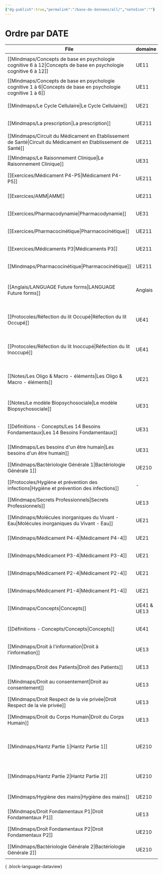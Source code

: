 ```yaml
---
{"dg-publish":true,"permalink":"/base-de-donnees/all/","noteIcon":""}
---
```


# Ordre par DATE
| File                                                                                                               | domaine     | tags                                                                   | date               |
| ------------------------------------------------------------------------------------------------------------------ | ----------- | ---------------------------------------------------------------------- | ------------------ |
| [[Mindmaps/Concepts de base en psychologie cognitive 6 à 12\|Concepts de base en psychologie cognitive 6 à 12]] | UE11        | <ul><li>mindmaps</li><li>psychologie</li></ul>                         | October 05, 2024   |
| [[Mindmaps/Concepts de base en psychologie cognitive 1 à 6\|Concepts de base en psychologie cognitive 1 à 6]]   | UE11        | <ul><li>mindmaps</li></ul>                                             | October 05, 2024   |
| [[Mindmaps/Le Cycle Cellulaire\|Le Cycle Cellulaire]]                                                           | UE21        | <ul><li>mindmaps</li></ul>                                             | October 03, 2024   |
| [[Mindmaps/La prescription\|La prescription]]                                                                   | UE211       | <ul><li>mindmaps</li></ul>                                             | October 02, 2024   |
| [[Mindmaps/Circuit du Médicament en Etablissement de Santé\|Circuit du Médicament en Etablissement de Santé]]   | UE211       | <ul><li>mindmaps</li></ul>                                             | October 02, 2024   |
| [[Mindmaps/Le Raisonnement Clinique\|Le Raisonnement Clinique]]                                                 | UE31        | <ul><li>mindmaps</li></ul>                                             | October 02, 2024   |
| [[Exercices/Médicament P4-P5\|Médicament P4-P5]]                                                                | UE211       | <ul><li>exercice</li></ul>                                             | October 02, 2024   |
| [[Exercices/AMM\|AMM]]                                                                                          | UE211       | <ul><li>exercice</li></ul>                                             | October 02, 2024   |
| [[Exercices/Pharmacodynamie\|Pharmacodynamie]]                                                                  | UE31        | <ul><li>exercice</li></ul>                                             | October 02, 2024   |
| [[Exercices/Pharmacocinétique\|Pharmacocinétique]]                                                              | UE211       | <ul><li>exercice</li></ul>                                             | October 01, 2024   |
| [[Exercices/Médicaments P3\|Médicaments P3]]                                                                    | UE211       | <ul><li>exercice</li></ul>                                             | October 01, 2024   |
| [[Mindmaps/Pharmacocinétique\|Pharmacocinétique]]                                                               | UE211       | <ul><li>mindmaps</li></ul>                                             | September 28, 2024 |
| [[Anglais/LANGUAGE Future forms\|LANGUAGE Future forms]]                                                        | Anglais     | <ul><li>anglais</li><li>language</li><li>temps</li></ul>               | September 28, 2024 |
| [[Protocoles/Réfection du lit Occupé\|Réfection du lit Occupé]]                                                 | UE41        | <ul><li>TPG</li><li>GPT</li><li>protocole</li></ul>                    | September 27, 2024 |
| [[Protocoles/Réfection du lit Inoccupé\|Réfection du lit Inoccupé]]                                             | UE41        | <ul><li>GPT</li><li>TPG</li><li>protocole</li></ul>                    | September 27, 2024 |
| [[Notes/Les Oligo & Macro - éléments\|Les Oligo & Macro - éléments]]                                            | UE21        | <ul><li>cours</li><li>UE21</li><li>mindmaps</li></ul>                  | September 26, 2024 |
| [[Notes/Le modèle Biopsychosociale\|Le modèle Biopsychosociale]]                                                | UE31        | <ul><li>mindmaps</li><li>modèle</li></ul>                              | September 26, 2024 |
| [[Définitions - Concepts/Les 14 Besoins Fondamentaux\|Les 14 Besoins Fondamentaux]]                             | UE31        | <ul><li>définition</li><li>cours</li></ul>                             | September 20, 2024 |
| [[Mindmaps/Les besoins d'un être humain\|Les besoins d'un être humain]]                                         | UE31        | <ul><li>mindmaps</li></ul>                                             | September 20, 2024 |
| [[Mindmaps/Bactériologie Générale 1\|Bactériologie Générale 1]]                                                 | UE210       | <ul><li>mindmaps</li></ul>                                             | September 18, 2024 |
| [[Protocoles/Hygiène et prévention des infections\|Hygiène et prévention des infections]]                       | \-          | <ul><li>protocole</li></ul>                                            | September 17, 2024 |
| [[Mindmaps/Secrets Professionnels\|Secrets Professionnels]]                                                     | UE13        | <ul><li>mindmaps</li></ul>                                             | September 17, 2024 |
| [[Mindmaps/Molécules inorganiques du Vivant - Eau\|Molécules inorganiques du Vivant - Eau]]                     | UE21        | <ul><li>mindmaps</li></ul>                                             | September 16, 2024 |
| [[Mindmaps/Médicament P4-4\|Médicament P4-4]]                                                                   | UE21        | <ul><li>mindmaps</li></ul>                                             | September 12, 2024 |
| [[Mindmaps/Médicament P3-4\|Médicament P3-4]]                                                                   | UE21        | <ul><li>mindmaps</li></ul>                                             | September 12, 2024 |
| [[Mindmaps/Médicament P2-4\|Médicament P2-4]]                                                                   | UE21        | <ul><li>mindmaps</li></ul>                                             | September 12, 2024 |
| [[Mindmaps/Médicament P1-4\|Médicament P1-4]]                                                                   | UE21        | <ul><li>mindmaps</li></ul>                                             | September 12, 2024 |
| [[Mindmaps/Concepts\|Concepts]]                                                                                 | UE41 & UE13 | <ul><li>mindmaps</li></ul>                                             | September 12, 2024 |
| [[Définitions - Concepts/Concepts\|Concepts]]                                                                   | UE41        | <ul><li>mindmaps</li><li>concept</li></ul>                             | September 12, 2024 |
| [[Mindmaps/Droit à l'information\|Droit à l'information]]                                                       | UE13        | <ul><li>mindmaps</li></ul>                                             | September 11, 2024 |
| [[Mindmaps/Droit des Patients\|Droit des Patients]]                                                             | UE13        | <ul><li>mindmaps</li></ul>                                             | September 11, 2024 |
| [[Mindmaps/Droit au consentement\|Droit au consentement]]                                                       | UE13        | <ul><li>mindmaps</li></ul>                                             | September 11, 2024 |
| [[Mindmaps/Droit Respect de la vie privée\|Droit Respect de la vie privée]]                                     | UE13        | <ul><li>mindmaps</li></ul>                                             | September 11, 2024 |
| [[Mindmaps/Droit du Corps Humain\|Droit du Corps Humain]]                                                       | UE13        | <ul><li>mindmaps</li></ul>                                             | September 11, 2024 |
| [[Mindmaps/Hantz Partie 1\|Hantz Partie 1]]                                                                     | UE210       | <ul><li>mindmaps</li><li>cours</li><li>matière</li><li>UE210</li></ul> | September 09, 2024 |
| [[Mindmaps/Hantz Partie 2\|Hantz Partie 2]]                                                                     | UE210       | <ul><li>cours</li><li>mindmaps</li></ul>                               | September 09, 2024 |
| [[Mindmaps/Hygiène des mains\|Hygiène des mains]]                                                               | UE210       | <ul><li>mindmaps</li></ul>                                             | September 09, 2024 |
| [[Mindmaps/Droit Fondamentaux P1\|Droit Fondamentaux P1]]                                                       | UE13        | <ul><li>mindmaps</li></ul>                                             | September 08, 2024 |
| [[Mindmaps/Droit Fondamentaux P2\|Droit Fondamentaux P2]]                                                       | UE210       | <ul><li>mindmaps</li></ul>                                             | August 08, 2024    |
| [[Mindmaps/Bactériologie Générale 2\|Bactériologie Générale 2]]                                                 | UE210       | <ul><li>mindmaps</li></ul>                                             | September 18, 2023 |

{ .block-language-dataview}
